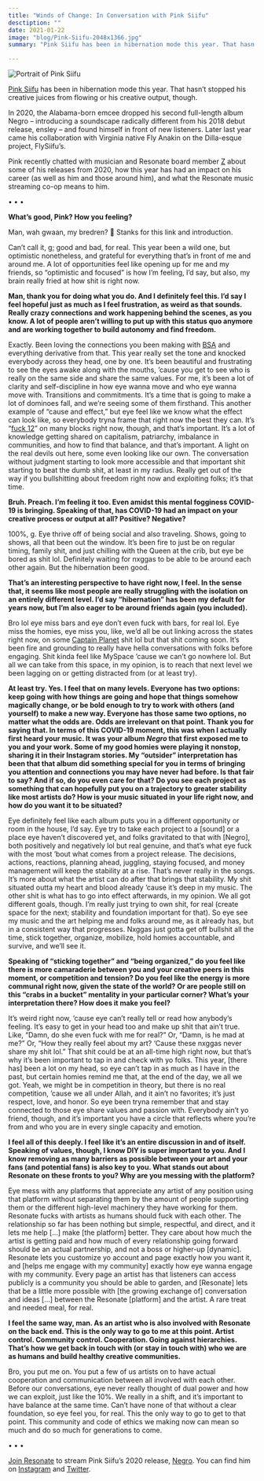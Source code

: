 ```yaml
---
title: "Winds of Change: In Conversation with Pink Siifu"
desctiption: ""
date: 2021-01-22
image: "blog/Pink-Siifu-2048x1366.jpg"
summary: "Pink Siifu has been in hibernation mode this year. That hasn’t stopped his creative juices from flowing or his creative output, though. In 2020, the Alabama-born emcee dropped his second full-length album _Negro_."

---
```


![Portrait of Pink Siifu](blog/Pink-Siifu-2048x1366.jpg "Photo by [Texas Isaiah](https://www.instagram.com/kingtexas/)")

[Pink Siifu](https://stream.resonate.is/artists/16122) has been in hibernation mode this year. That hasn’t stopped his creative juices from flowing or his creative output, though.

In 2020, the Alabama-born emcee dropped his second full-length album Negro – introducing a soundscape radically different from his 2018 debut release, ensley – and found himself in front of new listeners. Later last year came his collaboration with Virginia native Fly Anakin on the Dilla-esque project, FlySiifu’s.

Pink recently chatted with musician and Resonate board member [Z](https://www.instagram.com/zetto.plus) about some of his releases from 2020, how this year has had an impact on his career (as well as him and those around him), and what the Resonate music streaming co-op means to him.

• • •

**What’s good, Pink? How you feeling?**

Man, wah gwaan, my bredren? 🖤 Stanks for this link and introduction.

Can’t call it, g; good and bad, for real. This year been a wild one, but optimistic nonetheless, and grateful for everything that’s in front of me and around me. A lot of opportunities feel like opening up for me and my friends, so “optimistic and focused” is how I’m feeling, I’d say, but also, my brain really fried at how shit is right now.

**Man, thank you for doing what you do. And I definitely feel this. I’d say I feel hopeful just as much as I feel frustration, as weird as that sounds. Really crazy connections and work happening behind the scenes, as you know. A lot of people aren’t willing to put up with this status quo anymore and are working together to build autonomy and find freedom.**

Exactly. Been loving the connections you been making with [BSA](https://blacksocialists.us/) and everything derivative from that. This year really set the tone and knocked everybody across they head, one by one. It’s been beautiful and frustrating to see the eyes awake along with the mouths, ’cause you get to see who is really on the same side and share the same values. For me, it’s been a lot of clarity and self-discipline in how eye wanna move and who eye wanna move with. Transitions and commitments. It’s a time that is going to make a lot of dominoes fall, and we’re seeing some of them firsthand. This another example of “cause and effect,” but eye feel like we know what the effect can look like, so everybody tryna frame that right now the best they can. It’s “[fuck 12](https://www.urbandictionary.com/define.php?term=Fuck%2012)” on many blocks right now, though, and that’s important. It’s a lot of knowledge getting shared on capitalism, patriarchy, imbalance in communities, and how to find that balance, and that’s important. A light on the real devils out here, some even looking like our own. The conversation without judgment starting to look more accessible and that important shit starting to beat the dumb shit, at least in my radius. Really get out of the way if you bullshitting about freedom right now and exploiting folks; it’s that time.

**Bruh. Preach. I’m feeling it too. Even amidst this mental fogginess COVID-19 is bringing. Speaking of that, has COVID-19 had an impact on your creative process or output at all? Positive? Negative?**

100%, g. Eye thrive off of being social and also traveling. Shows, going to shows, all that been out the window. It’s been fire to just be on regular timing, family shit, and just chilling with the Queen at the crib, but eye be bored as shit lol. Definitely waiting for nxggas to be able to be around each other again. But the hibernation been good.

**That’s an interesting perspective to have right now, I feel. In the sense that, it seems like most people are really struggling with the isolation on an entirely different level. I’d say “hibernation” has been my default for years now, but I’m also eager to be around friends again (you included).**

Bro lol eye miss bars and eye don’t even fuck with bars, for real lol. Eye miss the homies, eye miss you, like, we’d all be out linking across the states right now, on some [Captain Planet](https://en.wikipedia.org/wiki/Captain_Planet_and_the_Planeteers) shit lol but that shit coming soon. It’s been fire and grounding to really have hella conversations with folks before engaging. Shit kinda feel like MySpace ’cause we can’t go nowhere lol. But all we can take from this space, in my opinion, is to reach that next level we been lagging on or getting distracted from (or at least try).

**At least try. Yes. I feel that on many levels. Everyone has two options: keep going with how things are going and hope that things somehow magically change, or be bold enough to try to work with others (and yourself) to make a new way. Everyone has those same two options, no matter what the odds are. Odds are irrelevant on that point. Thank you for saying that. In terms of this COVID-19 moment, this was when I actually first heard your music. It was your album _Negro_ that first exposed me to you and your work. Some of my good homies were playing it nonstop, sharing it in their Instagram stories. My “outsider” interpretation has been that that album did something special for you in terms of bringing you attention and connections you may have never had before. Is that fair to say? And if so, do you even care for that? Do you see each project as something that can hopefully put you on a trajectory to greater stability like most artists do? How is your music situated in your life right now, and how do you want it to be situated?**

Eye definitely feel like each album puts you in a different opportunity or room in the house, I’d say. Eye try to take each project to a [sound] or a place eye haven’t discovered yet, and folks gravitated to that with [Negro], both positively and negatively lol but real genuine, and that’s what eye fuck with the most ’bout what comes from a project release. The decisions, actions, reactions, planning ahead, juggling, staying focused, and money management will keep the stability at a rise. That’s never really in the songs. It’s more about what the artist can do after that brings that stability. My shit situated outta my heart and blood already ’cause it’s deep in my music. The other shit is what has to go into effect afterwards, in my opinion. We all got different goals, though. I’m really just trying to own shit, for real (create space for the next; stability and foundation important for that). So eye see my music and the art helping me and folks around me, as it already has, but in a consistent way that progresses. Nxggas just gotta get off bullshit all the time, stick together, organize, mobilize, hold homies accountable, and survive, and we’ll see it.

**Speaking of “sticking together” and “being organized,” do you feel like there is more camaraderie between you and your creative peers in this moment, or competition and tension? Do you feel like the energy is more communal right now, given the state of the world? Or are people still on this “crabs in a bucket” mentality in your particular corner? What’s your interpretation there? How does it make you feel?**

It’s weird right now, ’cause eye can’t really tell or read how anybody’s feeling. It’s easy to get in your head too and make up shit that ain’t true. Like, “Damn, do she even fuck with me for real?” Or, “Damn, is he mad at me?” Or, “How they really feel about my art? ‘Cause these nxggas never share my shit lol.” That shit could be at an all-time high right now, but that’s why it’s been important to tap in and check with yo folks. This year, [there has] been a lot on my head, so eye can’t tap in as much as I have in the past, but certain homies remind me that, at the end of the day, we all we got. Yeah, we might be in competition in theory, but there is no real competition, ’cause we all under Allah, and it ain’t no favorites; it’s just respect, love, and honor. So eye been tryna remember that and stay connected to those eye share values and passion with. Everybody ain’t yo friend, though, and it’s important you have a circle that reflects where you’re from and who you are in every single capacity and emotion.

**I feel all of this deeply. I feel like it’s an entire discussion in and of itself. Speaking of values, though, I know DIY is super important to you. And I know removing as many barriers as possible between your art and your fans (and potential fans) is also key to you. What stands out about Resonate on these fronts to you? Why are you messing with the platform?**

Eye mess with any platforms that appreciate any artist of any position using that platform without separating them by the amount of people supporting them or the different high-level machinery they have working for them. Resonate fucks with artists as humans should fuck with each other. The relationship so far has been nothing but simple, respectful, and direct, and it lets me help […] make [the platform] better. They care about how much the artist is getting paid and how much of every relationship going forward should be an actual partnership, and not a boss or higher-up [dynamic]. Resonate lets you customize yo account and page exactly how you want it, and [helps me engage with my community] exactly how eye wanna engage with my community. Every page an artist has that listeners can access publicly is a community you should be able to garden, and [Resonate] lets that be a little more possible with [the growing exchange of] conversation and ideas […] between the Resonate [platform] and the artist. A rare treat and needed meal, for real.

**I feel the same way, man. As an artist who is also involved with Resonate on the back end. This is the only way to go to me at this point. Artist control. Community control. Cooperation. Going against hierarchies. That’s how we get back in touch with (or stay in touch with) who we are as humans and build healthy creative communities.**

Bro, you put me on. You put a few of us artists on to have actual cooperation and communication between all involved with each other. Before our conversations, eye never really thought of dual power and how we can exploit, just like the 10%. We really in a shift, and it’s important to have balance at the same time. Can’t have none of that without a clear foundation, so eye feel you, for real. This the only way to go to get to that point. This community and code of ethics we making now can mean so much and do so much for generations to come.

• • •

[Join Resonate](/join) to stream Pink Siifu’s 2020 release, [Negro](https://stream.resonate.is/artists/16122). You can find him on [Instagram](http://instagram.com/pinksiifu) and [Twitter](https://twitter.com/pinksiifu).